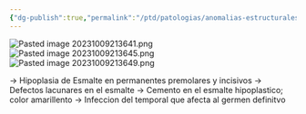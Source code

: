 ```yaml
---
{"dg-publish":true,"permalink":"/ptd/patologias/anomalias-estructurales/diente-turner/"}
---
```


![Pasted image 20231009213641.png](/img/user/PTD/M%C3%A9dias/Pasted%20image%2020231009213641.png)![Pasted image 20231009213645.png](/img/user/PTD/M%C3%A9dias/Pasted%20image%2020231009213645.png)![Pasted image 20231009213649.png](/img/user/PTD/M%C3%A9dias/Pasted%20image%2020231009213649.png)

→ Hipoplasia de Esmalte en permanentes premolares y incisivos
→ Defectos lacunares en el esmalte
→ Cemento en el esmalte hipoplastico; color amarillento
→ Infeccion del temporal que afecta al germen definitvo